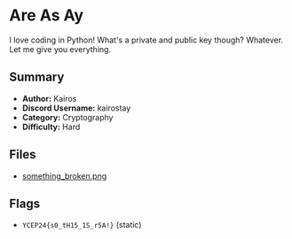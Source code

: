 # Are As Ay
I love coding in Python! What's a private and public key though? Whatever. Let me give you everything.

## Summary
- **Author:** Kairos
- **Discord Username:** kairostay 
- **Category:** Cryptography
- **Difficulty:** Hard

## Files
- [something_broken.png](dist/are_as_ay.zip)

## Flags
- `YCEP24{s0_tH15_1S_r5A!}` (static)
